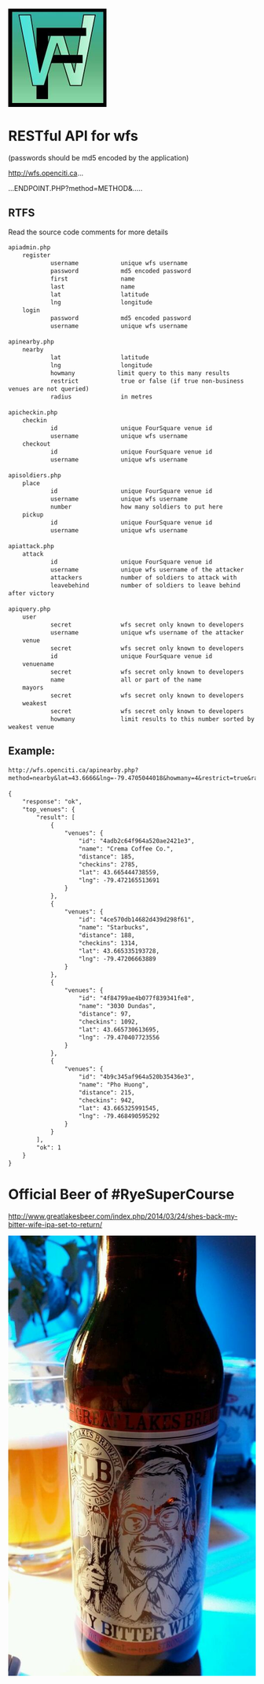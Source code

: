 ![Alt text](wfs25.jpg "wfs.jpg")

RESTful API for wfs
===

(passwords should be md5 encoded by the application)

http://wfs.openciti.ca...

...ENDPOINT.PHP?method=METHOD&.....

RTFS
---

Read the source code comments for more details

    apiadmin.php
        register
                username            unique wfs username
                password            md5 encoded password
                first               name
                last                name
                lat                 latitude
                lng                 longitude
        login
                password            md5 encoded password
                username            unique wfs username

    apinearby.php
        nearby
                lat                 latitude
                lng                 longitude
                howmany            limit query to this many results
                restrict            true or false (if true non-business venues are not queried)
                radius              in metres

    apicheckin.php
        checkin
                id                  unique FourSquare venue id
                username            unique wfs username
        checkout
                id                  unique FourSquare venue id
                username            unique wfs username

    apisoldiers.php
        place
                id                  unique FourSquare venue id
                username            unique wfs username
                number              how many soldiers to put here
        pickup
                id                  unique FourSquare venue id
                username            unique wfs username

    apiattack.php
        attack
                id                  unique FourSquare venue id
                username            unique wfs username of the attacker
                attackers           number of soldiers to attack with
                leavebehind         number of soldiers to leave behind after victory

    apiquery.php
        user
                secret              wfs secret only known to developers
                username            unique wfs username of the attacker
        venue
                secret              wfs secret only known to developers
                id                  unique FourSquare venue id
        venuename
                secret              wfs secret only known to developers
                name                all or part of the name
        mayors
                secret              wfs secret only known to developers
        weakest
                secret              wfs secret only known to developers
                howmany             limit results to this number sorted by weakest venue


Example:
---
    http://wfs.openciti.ca/apinearby.php?method=nearby&lat=43.6666&lng=-79.4705044018&howmany=4&restrict=true&radius=2000

    {
        "response": "ok",
        "top_venues": {
            "result": [
                {
                    "venues": {
                        "id": "4adb2c64f964a520ae2421e3",
                        "name": "Crema Coffee Co.",
                        "distance": 185,
                        "checkins": 2785,
                        "lat": 43.665444738559,
                        "lng": -79.472165513691
                    }
                },
                {
                    "venues": {
                        "id": "4ce570db14682d439d298f61",
                        "name": "Starbucks",
                        "distance": 188,
                        "checkins": 1314,
                        "lat": 43.665335193728,
                        "lng": -79.47206663889
                    }
                },
                {
                    "venues": {
                        "id": "4f84799ae4b077f839341fe8",
                        "name": "3030 Dundas",
                        "distance": 97,
                        "checkins": 1092,
                        "lat": 43.665730613695,
                        "lng": -79.470407723556
                    }
                },
                {
                    "venues": {
                        "id": "4b9c345af964a520b35436e3",
                        "name": "Pho Huong",
                        "distance": 215,
                        "checkins": 942,
                        "lat": 43.665325991545,
                        "lng": -79.468490595292
                    }
                }
            ],
            "ok": 1
        }
    }

Official Beer of #RyeSuperCourse
===

http://www.greatlakesbeer.com/index.php/2014/03/24/shes-back-my-bitter-wife-ipa-set-to-return/

![Alt text](bitterwife.jpg "bitterwife.jpg")